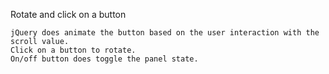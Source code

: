Rotate and click on a button
	
	jQuery does animate the button based on the user interaction with the scroll value.
	Click on a button to rotate.
	On/off button does toggle the panel state.
